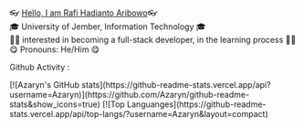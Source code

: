 <p>
  👓
  <a href="https://github.com/Azaryn">
  Hello, I am Rafi Hadianto Aribowo</a>👓<br>
    🎓 University of Jember, Information Technology 🎓<br>
    🧑‍💻 interested in becoming a full-stack developer, in the learning process 🧑‍💻 <br>
    😋 Pronouns: He/Him 😋<br>
</p>

<!-- Social Media  -->  
<p style="">
  Github Activity :
</p>
<p>
  [![Azaryn's GitHub stats](https://github-readme-stats.vercel.app/api?username=Azaryn)](https://github.com/Azaryn/github-readme-stats&show_icons=true)
  [![Top Languanges](https://github-readme-stats.vercel.app/api/top-langs/?username=Azaryn&layout=compact)
</p>



